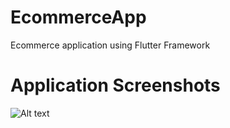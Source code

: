 # EcommerceApp
Ecommerce application using Flutter Framework

# Application Screenshots
![Alt text](/Screenshots/Home_Screen.PNG.jpg?raw=true "Optional Title")
